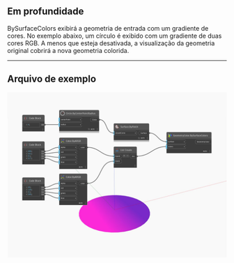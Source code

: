 ## Em profundidade
BySurfaceColors exibirá a geometria de entrada com um gradiente de cores. No exemplo abaixo, um círculo é exibido com um gradiente de duas cores RGB. A menos que esteja desativada, a visualização da geometria original cobrirá a nova geometria colorida.
___
## Arquivo de exemplo

![BySurfaceColors](./Modifiers.GeometryColor.BySurfaceColors_img.jpg)

